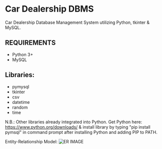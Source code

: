 # Car Dealership DBMS
Car Dealership Database Management System utilizing Python, tkinter &amp; MySQL.

## REQUIREMENTS

- Python 3+
- MySQL

## Libraries:

- pymysql
- tkinter
- csv
- datetime
- random
- time

N.B.: Other libraries already integrated into Python. Get Python here: https://www.python.org/downloads/
	& install library by typing "pip install pymsql" in command prompt after installing Python and adding PIP to PATH.

Entity-Relationship Model:
![ER IMAGE]([https://github.com/ahmed-elsisi/car-dealership-dbms/blob/main/er-model.png])

